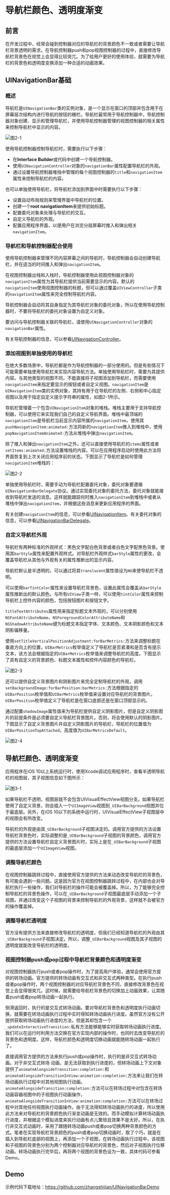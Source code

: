 # 导航栏颜色、透明度渐变

## 前言

在开发过程中，经常会碰到控制器对应的导航栏的背景颜色不一致或者需要让导航栏背景透明的需求。在导航控制器push和pop视图控制器的过程中，直接修改导航栏背景色在视觉上会显得比较突兀。为了给用户更好的使用体验，就需要为导航栏的背景色和透明度变换添加一种合适的动画效果。

## UINavigationBar基础

### 概述

导航栏是`UINavigationBar`类的实例对象，是一个显示在窗口的顶部并包含用于在屏幕层次结构内进行导航的按钮的栅栏。导航栏最常用于导航控制器中，导航控制器对象创建、显示和管理导航栏，并使用导航控制器管理的视图控制器的相关属性来控制导航栏中显示的内容。

![图2-1](https://docs-assets.developer.apple.com/published/dde7452123/3abba22e-4aef-47dd-b4e2-a9965c424338.png)

使用导航控制器控制导航栏时，需要执行以下步骤：
- 在**Interface Builder**或代码中创建一个导航控制器。
- 使用`UINavigationController`对象的`navigationBar`属性配置导航栏的外观。
- 通过设置导航控制器堆栈中管理的每个视图控制器的`title`和`navigationItem`属性来控制导航栏的内容。

也可以单独使用导航栏，将导航栏添加到界面中时需要执行以下步骤：
- 设置自动布局规则来管理界面中导航栏的位置。
- 创建一个**root navigationItem**来提供初始标题。
- 配置委托对象来处理与导航栏的交互。
- 自定义导航栏的外观。
- 配置应用程序界面，以便用户在浏览分层屏幕时推入和弹出相关`navigationItem`。

### 导航栏和导航控制器配合使用

使用导航控制器来管理不同内容屏幕之间的导航时，导航控制器会自动创建导航栏，并在适当的时间推入和弹出`navigationItem`。

在视图控制器出栈和入栈时，导航控制器使用此视图控制器对象的`navigationItem`属性为其导航栏提供当前需要显示的内容。默认的`navigationItem`使用视图控制器的标题，但可以通过覆盖`UIViewController`子类的`navigationItem`属性来完全控制导航栏内容。

导航控制器会自动将其自身指定为其导航栏对象的委托对象，所以在使用导航控制器时，不要将导航栏的委托对象设置为自定义对象。

要访问与导航控制器关联的导航栏，请使用`UINavigationController`对象的`navigationBar`属性。

有关导航控制器的信息，可以参看[UINavigationController](https://developer.apple.com/documentation/uikit/uinavigationcontroller)。

### 添加视图到单独使用的导航栏

在绝大多数场景中，导航栏都是作为导航控制器的一部分使用的。但是有些情况下可能需要单独使用导航栏来实现内容导航方法。单独使用导航栏时，需要为其提供内容。与其他类型的视图不同，不能直接将子视图添加到导航栏，而需要使用`navigationItem`来指定要显示的按钮或者自定义视图。`navigationItem`是`UINavigationItem`类的实例对象，其持有用于在导航栏的左侧、右侧和中心指定视图以及用于指定自定义提示字符串的属性，如图2-1所示。

导航栏管理着一个包含`UINavigationItem`对象的堆栈。堆栈主要用于支持导航控制器，可以使用它来实现我们自己的自定义导航界面。堆栈中最顶端的`navigationItem`是导航栏当前显示内容所属的`navigationItem`，使用其`pushNavigationItem:animated:`方法将新的`navigationItem`推入到堆栈中，使用`popNavigationItemAnimated:`方法从堆栈中弹出`navigationItem`。

除了推入和弹出`navigationItem`之外，还可以直接使用导航栏的`items`属性或者`setItems:animated:`方法设置堆栈的内容。可以在应用程序启动时使用此方法将界面恢复到上次关闭应用程序前的状态。下图显示了导航栏是如何管理`navigationItem`堆栈的：

![图2-2](https://docs-assets.developer.apple.com/published/dde7452123/536711f8-0b4b-4ecd-a086-3b8c6feb1a6c.png)

单独使用导航栏时，需要手动为导航栏配置委托对象，委托对象要遵循`UINavigationBarDelegate`协议。通过实现委托对象的委托方法，委托对象就能接收到导航栏发送的消息。这样就能跟踪何时推入`navigationItem`到堆栈中或者从堆栈中弹出`navigationItem`，并根据这些消息来更新应用程序的界面。

有关创建`navigationItem`的信息，可以参看[UINavigationItem](https://developer.apple.com/documentation/uikit/uinavigationitem)。有关委托对象的信息，可以参看[UINavigationBarDelegate](https://developer.apple.com/documentation/uikit/uinavigationbardelegate)。

### 自定义导航栏外观

导航栏有两种标准的外观样式：黑色文字配白色背景或者白色文字配黑色背景。使用其`barStyle`属性来配置外观样式。对导航栏外观样式`barStyle`属性的更改，会覆盖导航栏从其他与外观有关的属性推断出的显示内容。

导航栏默认是半透明的，可以通过将其`translucent`属性值设为`NO`来使导航栏不透明。

可以使用`barTintColor`属性来设置导航栏背景色，设置此属性会覆盖从`barStyle`属性推断出的默认颜色。与所有`UIView`子类一样，可以使用`tintColor`属性来控制导航栏上控件内容的颜色，包括按钮图片和按钮文字。

`titleTextAttributes`属性用来指定标题文本外观的，可以分别使用`NSFontAttributeName`、`NSForegroundColorAttributeName`和`NSShadowAttributeName`键为标题文本指定字体、文本颜色、文本阴影颜色和文本阴影偏移量。

使用`setTitleVerticalPositionAdjustment:forBarMetrics:`方法来调整标题在垂直方向上的位置，`UIBarMetrics`枚举值定义了导航栏是否紧凑和是否含有提示文本，该方法会根据指定的`UIBarMetrics`枚举值来调整导航栏的高度。下图显示了具有自定义的背景颜色、标题文本属性和控件内容颜色的导航栏。

![图2-3](https://docs-assets.developer.apple.com/published/dde7452123/e8608c12-1a29-47c9-95c5-984a0ca17bce.png)

还可以提供自定义背景图片和阴影图片来完全定制导航栏的外观，调用`setBackgroundImage:forBarPosition:barMetrics:`方法根据指定的`UIBarPosition`枚举值和`UIBarMetrics`枚举值来设置对应导航栏的背景图片。`UIBarPosition`枚举值定义了导航栏是在窗口底部还是在窗口顶部显示的。

通过配置`shadowImage`属性值来为导航栏提供自定义阴影图片，但是自定义阴影图片的前提条件是必须要自定义导航栏背景图片。否则，将会使用默认的阴影图片。下图显示了自定义背景图片并自定义阴影图片的导航栏，导航栏的位置值为`UIBarPositionTopAttached`，高度值为`UIBarMetricsDefault`。

![图2-4](https://docs-assets.developer.apple.com/published/dde7452123/01969d1a-db6b-4ef5-b86b-45ffa1730b85.png)

## 导航栏颜色、透明度渐变

应用程序在iOS 10以上系统运行时，使用Xcode调试应用程序时，查看半透明导航栏的视图层，其子视图信息如下图所示：

![图3-1](http://upload-images.jianshu.io/upload_images/4906302-1fd037493eaf0883.jpg?imageMogr2/auto-orient/strip%7CimageView2/2/w/1240)

如果导航栏不透明，视图层就不会包含UIVisualEffectView视图分支。如果导航栏使用了自定义背景，则会插入一个`UIImageView`视图到`_UIBarBackground`视图并位于最底层。另外，在iOS 10以下的系统中运行时，UIVisualEffectView子视图层中的视图会有所改变。

导航栏的外观是由其`_UIBarBackground`子视图决定的。调用官方提供的方法设置导航栏背景色时，实际调整的是`_UIBarBackground`子视图的背景颜色，调用官方提供的方法设置导航栏自定义背景图片时，实际上是在`_UIBarBackground`子视图的最底层添加一个`UIImageView`视图。

### 调整导航栏颜色

在视图控制器跳转过程中，直接使用官方提供的方法来动态改变导航栏的背景色，有可能会遇到一些问题。这是因为官方在视图控制器跳转过程中，在内部也会对导航栏执行一些操作，我们对导航栏的操作可能会被覆盖掉。所以，为了能够完全控制导航栏的背景色操作，可以在`_UIBarBackground`子视图最底层手动添加一个子视图，并通过改变这个子视图的背景来控制导航栏的外观背景，这样就不会被官方的操作覆盖掉。

### 调整导航栏透明度

官方没有提供方法来直接修改导航栏的透明度，但我们已经知道导航栏的外观由其`_UIBarBackground`子视图决定。所以，调整`_UIBarBackground`视图及其子视图的透明度就能改变导航栏的透明度。

### 视图控制器push或pop过程中导航栏背景颜色和透明度渐变

对视图控制器执行push或者pop操作时，为了提高用户体验，通常会使用官方提供的转场动画。官方提供的转场动画有交互式和非交互式两种类型。在执行push或者pop操作时，两个视图控制器的对应导航栏背景色不同，直接修改背景色在视觉上会显得很突兀。这时候，就需要给导航栏背景色的切换加上动画效果，让其随着push或者pop转场动画一起执行。

侧滑返回时，执行的是交互式转场动画。要对导航栏背景色和透明度执行动画切换，就需要在转场动画执行过程中实时得知转场动画执行进度。虽然官方没有公开提供获取转场动画执行进度的方法，但是其却包含一个`_updateInteractiveTransition:`私有方法能够能够实时获取转场动画执行进度。我们可以在运行时利用方法交换在官方实现内部的操作时，也同时去改变导航栏的背景色和透明度。这样，导航栏颜色和透明度切换动画就能随转场动画一起执行了。

直接调用官方提供的方法来执行push或pop操作时，执行的是非交互式转场动画。对于非交互式转场
动画，是无法获取到执行进度的，但转场动画上下文对象提供了`animateAlongsideTransition:completion:`和`animateAlongsideTransitionInView:animation:completion:`方法来让我们在转场动画执行过程中对其他视图执行动画。`animateAlongsideTransition:completion:`方法可以在转场过程中对包含在转场动画容器视图中的子视图执行动画操作，`animateAlongsideTransitionInView:animation:completion:`方法可以在转场过程中对其他任何视图执行动画操作。由于无法得知转场动画执行的进度，所以使用此方法来对导航栏的背景颜色执行渐变动画是无效的。而手动模拟计算转场动画执行进度，并根据这个模拟进度来执行动画有点儿繁琐且效果不是太好。所以，在执行非交互式动画时，采用了跟随转场动画push或者pop切换两种背景颜色的方式。笔者在实现导航栏背景颜色的push或者pop切换动画时，取了个巧，就是在插入到导航栏底部的视图上，再添加一个子视图，在转场动画执行过程中，该视图和子视图的背景色分别为两个控制器对应导航栏的背景色，然后对子视图执行位移动画。转场动画执行完毕后，再将两个视图的背景色设为一致，具体代码可参看Demo。


## Demo

示例代码下载地址：https://github.com/zhangshijian/UINavigationBarDemo
